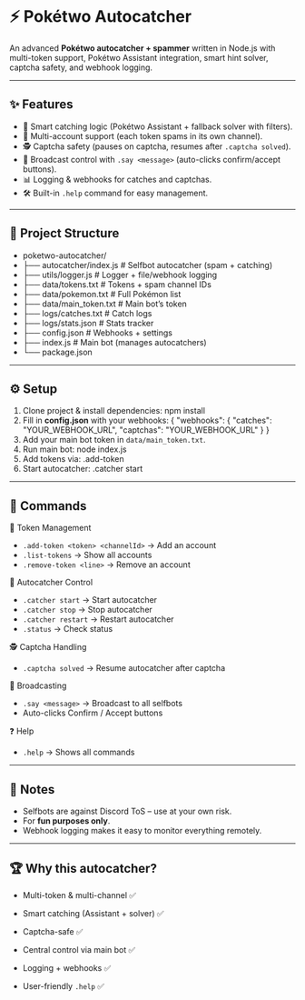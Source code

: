 # ⚡ Pokétwo Autocatcher

An advanced **Pokétwo autocatcher + spammer** written in Node.js with multi-token support, Pokétwo Assistant integration, smart hint solver, captcha safety, and webhook logging.

---

## ✨ Features
- 🎯 Smart catching logic (Pokétwo Assistant + fallback solver with filters).
- 🤖 Multi-account support (each token spams in its own channel).
- 🕵️ Captcha safety (pauses on captcha, resumes after `.captcha solved`).
- 📢 Broadcast control with `.say <message>` (auto-clicks confirm/accept buttons).
- 📊 Logging & webhooks for catches and captchas.
- 🛠️ Built-in `.help` command for easy management.

---

## 📂 Project Structure
 - poketwo-autocatcher/
 - ├── autocatcher/index.js       # Selfbot autocatcher (spam + catching)
 - ├── utils/logger.js            # Logger + file/webhook logging
 - ├── data/tokens.txt            # Tokens + spam channel IDs
 - ├── data/pokemon.txt           # Full Pokémon list
 - ├── data/main_token.txt        # Main bot’s token
 - ├── logs/catches.txt           # Catch logs
 - ├── logs/stats.json            # Stats tracker
 - ├── config.json                # Webhooks + settings
 - ├── index.js                   # Main bot (manages autocatchers)
 - └── package.json

---

## ⚙️ Setup
1. Clone project & install dependencies:
   npm install
2. Fill in **config.json** with your webhooks:
   {
     "webhooks": {
       "catches": "YOUR_WEBHOOK_URL",
       "captchas": "YOUR_WEBHOOK_URL"
     }
   }
3. Add your main bot token in `data/main_token.txt`.
4. Run main bot:
   node index.js
5. Add tokens via:
   .add-token <userToken> <channelId>
6. Start autocatcher:
   .catcher start

---

## 📜 Commands
🔑 Token Management  
- `.add-token <token> <channelId>` → Add an account  
- `.list-tokens` → Show all accounts  
- `.remove-token <line>` → Remove an account  

🤖 Autocatcher Control  
- `.catcher start` → Start autocatcher  
- `.catcher stop` → Stop autocatcher  
- `.catcher restart` → Restart autocatcher  
- `.status` → Check status  

🕵️ Captcha Handling  
- `.captcha solved` → Resume autocatcher after captcha  

📢 Broadcasting  
- `.say <message>` → Broadcast to all selfbots  
- Auto-clicks Confirm / Accept buttons  

❓ Help  
- `.help` → Shows all commands  

---

## 📖 Notes
- Selfbots are against Discord ToS – use at your own risk.  
- For **fun purposes only**.  
- Webhook logging makes it easy to monitor everything remotely.  

---

## 🏆 Why this autocatcher?
- Multi-token & multi-channel ✅  
- Smart catching (Assistant + solver) ✅  
- Captcha-safe ✅  
- Central control via main bot ✅  
- Logging + webhooks ✅  

- User-friendly `.help` ✅

